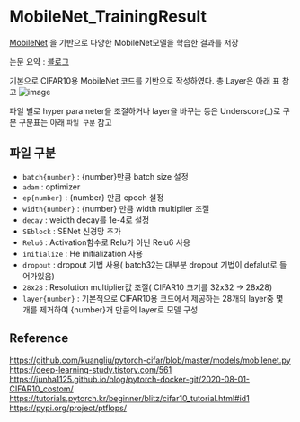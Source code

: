 # MobileNet_TrainingResult
[MobileNet](https://arxiv.org/pdf/1704.04861.pdf) 을 기반으로 다양한 MobileNet모델을 학습한 결과를 저장

논문 요약 : [블로그](https://westofsky.github.io/posts/paper-review-mobilenet/)
<br/>

기본으로 CIFAR10용 MobileNet 코드를 기반으로 작성하였다. 총 Layer은 아래 표 참고
![image](https://github.com/westofsky/MobileNet_TrainingResult/assets/15906101/f0ff264b-1a19-4609-9a82-3696d6b8dbd8)

파일 별로 hyper parameter을 조절하거나 layer을 바꾸는 등은 Underscore(_)로 구분 구분표는 아래 `파일 구분` 참고
## 파일 구분

- `batch{number}` : {number}만큼 batch size 설정
- `adam` : optimizer
- `ep{number}` : {number} 만큼 epoch 설정
- `width{number}` : {number} 만큼 width multiplier 조절
- `decay` : weidth decay를 1e-4로 설정
- `SEblock` : SENet 신경망 추가
- `Relu6` : Activation함수로 Relu가 아닌 Relu6 사용
- `initialize` : He initialization 사용
- `dropout` : dropout 기법 사용( batch32는 대부분 dropout 기법이 defalut로 들어가있음)
- `28x28` : Resolution multiplier값 조절( CIFAR10 크기를 32x32 -> 28x28)
- `layer{number}` : 기본적으로 CIFAR10용 코드에서 제공하는 28개의 layer중 몇 개를 제거하여 {number}개 만큼의 layer로 모델 구성

## Reference
https://github.com/kuangliu/pytorch-cifar/blob/master/models/mobilenet.py <br> 
https://deep-learning-study.tistory.com/561<br>
https://junha1125.github.io/blog/pytorch-docker-git/2020-08-01-CIFAR10_costom/ <br>https://tutorials.pytorch.kr/beginner/blitz/cifar10_tutorial.html#id1<br>
https://pypi.org/project/ptflops/ <br>

